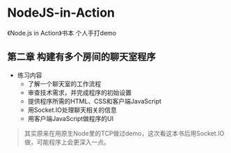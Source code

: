 # NodeJS-in-Action
《Node.js in Action》书本 个人手打demo

## 第二章 构建有多个房间的聊天室程序

- 练习内容
  - 了解一个聊天室的工作流程
  - 审查技术需求，并完成程序的初始设置
  - 提供程序所需的HTML、CSS和客户端JavaScript
  - 用Socket.IO处理聊天相关的信息
  - 用客户端JavaScript做程序的UI

> 其实原来在用原生Node里的TCP做过demo，这次看这本书后用Socket.IO做，可能程序上会更深入一点。

